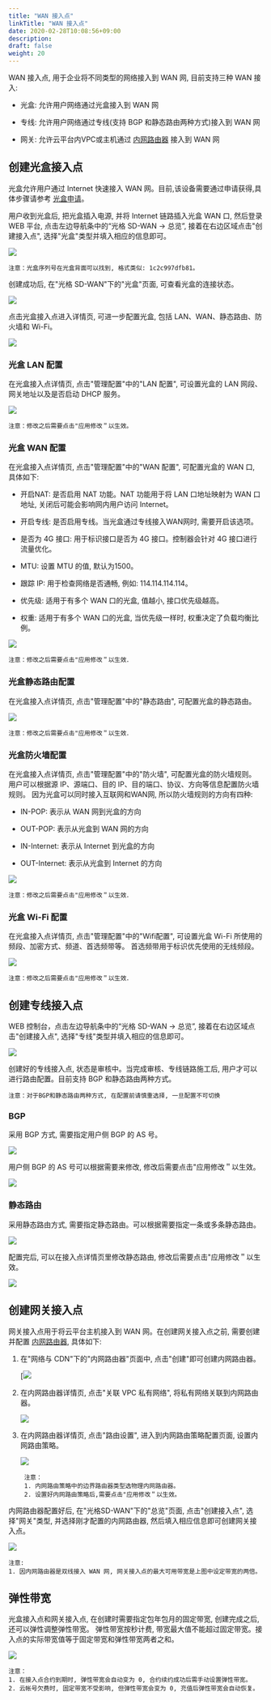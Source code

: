 ```yaml
---
title: "WAN 接入点"
linkTitle: "WAN 接入点"
date: 2020-02-28T10:08:56+09:00
description:
draft: false
weight: 20
---
```



WAN 接入点, 用于企业将不同类型的网络接入到 WAN 网, 目前支持三种 WAN 接入: 

* 光盒: 允许用户网络通过光盒接入到 WAN 网

* 专线: 允许用户网络通过专线(支持 BGP 和静态路由两种方式)接入到 WAN 网

* 网关: 允许云平台内VPC或主机通过 [内网路由器](../../../border_router) 接入到 WAN 网

## 创建光盒接入点

光盒允许用户通过 Internet 快速接入 WAN 网。目前,该设备需要通过申请获得,具体步骤请参考 [光盒申请](../base)。

用户收到光盒后, 把光盒插入电源, 并将 Internet 链路插入光盒 WAN 口, 然后登录 WEB 平台, 
点击左边导航条中的“光格 SD-WAN -> 总览”, 接着在右边区域点击"创建接入点", 选择"光盒"类型并填入相应的信息即可。

![](../_images/create_wan_cpe.png)

    注意：光盒序列号在光盒背面可以找到, 格式类似: 1c2c997dfb81。

创建成功后, 在"光格 SD-WAN"下的"光盒"页面, 可查看光盒的连接状态。

![](../_images/cpe_connection_status.png)

点击光盒接入点进入详情页, 可进一步配置光盒, 包括 LAN、WAN、静态路由、防火墙和 Wi-Fi。

![](../_images/describe_wan_cpe.png)

### 光盒 LAN 配置

在光盒接入点详情页, 点击"管理配置"中的"LAN 配置", 可设置光盒的 LAN 网段、网关地址以及是否启动 DHCP 服务。

![](../_images/lan_config.png)

    注意：修改之后需要点击"应用修改＂以生效。

### 光盒 WAN 配置

在光盒接入点详情页, 点击"管理配置"中的"WAN 配置", 可配置光盒的 WAN 口, 具体如下:

* 开启NAT: 是否启用 NAT 功能。NAT 功能用于将 LAN 口地址映射为 WAN 口地址, 关闭后可能会影响网内用户访问 Internet。

* 开启专线: 是否启用专线。当光盒通过专线接入WAN网时, 需要开启该选项。

* 是否为 4G 接口: 用于标识接口是否为 4G 接口。控制器会针对 4G 接口进行流量优化。

* MTU: 设置 MTU 的值, 默认为1500。

* 跟踪 IP: 用于检查网络是否通畅, 例如: 114.114.114.114。

* 优先级: 适用于有多个 WAN 口的光盒, 值越小, 接口优先级越高。

* 权重: 适用于有多个 WAN 口的光盒, 当优先级一样时, 权重决定了负载均衡比例。

![](../_images/wan_config.png)

    注意：修改之后需要点击"应用修改＂以生效．

### 光盒静态路由配置

在光盒接入点详情页, 点击"管理配置"中的"静态路由", 可配置光盒的静态路由。

![](../_images/describe_wan_cpe_route.png)

    注意：修改之后需要点击"应用修改＂以生效．

### 光盒防火墙配置

在光盒接入点详情页, 点击"管理配置"中的"防火墙", 可配置光盒的防火墙规则。
用户可以根据源 IP、源端口、目的 IP、目的端口、协议、方向等信息配置防火墙规则。
因为光盒可以同时接入互联网和WAN网, 所以防火墙规则的方向有四种:

* IN-POP: 表示从 WAN 网到光盒的方向

* OUT-POP: 表示从光盒到 WAN 网的方向

* IN-Internet: 表示从 Internet 到光盒的方向

* OUT-Internet: 表示从光盒到 Internet 的方向

![](../_images/describe_wan_cpe_firewall.png)

    注意：修改之后需要点击"应用修改＂以生效．

### 光盒 Wi-Fi 配置

在光盒接入点详情页, 点击"管理配置"中的"Wifi配置", 可设置光盒 Wi-Fi 所使用的频段、加密方式、频道、首选频带等。
首选频带用于标识优先使用的无线频段。

![](../_images/describe_wan_cpe_wifi.png)

    注意：修改之后需要点击"应用修改＂以生效．

## 创建专线接入点

WEB 控制台，点击左边导航条中的“光格 SD-WAN -> 总览”, 接着在右边区域点击"创建接入点", 选择"专线"类型并填入相应的信息即可。

![](../_images/create_wan_line.png)

创建好的专线接入点, 状态是审核中。当完成审核、专线链路施工后, 用户才可以进行路由配置。目前支持 BGP 和静态路由两种方式。

    注意：对于BGP和静态路由两种方式, 在配置前请慎重选择, 一旦配置不可切换

### BGP

采用 BGP 方式, 需要指定用户侧 BGP 的 AS 号。

![](../_images/config_wan_line_bgp.png)

用户侧 BGP 的 AS 号可以根据需要来修改, 修改后需要点击"应用修改＂以生效。

![](../_images/describe_wan_line_bgp.png)

### 静态路由

采用静态路由方式, 需要指定静态路由。可以根据需要指定一条或多条静态路由。

![](../_images/config_wan_line_route.png)

配置完后, 可以在接入点详情页里修改静态路由, 修改后需要点击"应用修改＂以生效。

![](../_images/describe_wan_line_route.png)

## 创建网关接入点

网关接入点用于将云平台主机接入到 WAN 网。在创建网关接入点之前, 需要创建并配置 [内网路由器](../../../border_router), 具体如下:

1. 在"网络与 CDN"下的"内网路由器"页面中, 点击"创建"即可创建内网路由器。

    [![](../network/_images/intranet_router.png)

2. 在内网路由器详情页, 点击"关联 VPC 私有网络", 将私有网络关联到内网路由器。

    ![](../_images/intranet_router_vxnet2.png)

3. 在内网路由器详情页, 点击"路由设置", 进入到内网路由策略配置页面, 设置内网路由策略。

    ![](../_images/intranet_router_detail_rule.png)


        注意：
        1. 内网路由策略中的边界路由器类型选物理内网路由器。
        2. 设置好内网路由策略后,需要点击"应用修改＂以生效。

内网路由器配置好后, 在"光格SD-WAN"下的"总览"页面, 点击"创建接入点", 选择"网关"类型, 
并选择刚才配置的内网路由器, 然后填入相应信息即可创建网关接入点。

![](../_images/create_vpc_wan_access.png)

    注意: 
    1. 因内网路由器是双线接入 WAN 网, 网关接入点的最大可用带宽是上图中设定带宽的两倍。

## 弹性带宽

光盒接入点和网关接入点, 在创建时需要指定包年包月的固定带宽, 创建完成之后, 还可以弹性调整弹性带宽。
弹性带宽按秒计费, 带宽最大值不能超过固定带宽。接入点的实际带宽值等于固定带宽和弹性带宽两者之和。

![](../_images/elastic.png)

    注意：
    1. 在接入点合约到期时, 弹性带宽会自动变为 0, 合约续约成功后需手动设置弹性带宽。
    2. 云帐号欠费时, 固定带宽不受影响, 但弹性带宽会变为 0, 充值后弹性带宽会自动恢复。
